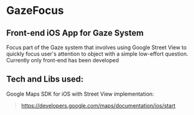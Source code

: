 # GazeFocus

## Front-end iOS App for Gaze System

Focus part of the Gaze system that involves using Google Street View to quickly focus user's attention to object with a simple low-effort question. Currently only front-end has been developed

## Tech and Libs used:

Google Maps SDK for iOS with Street View implementation:

> https://developers.google.com/maps/documentation/ios/start
